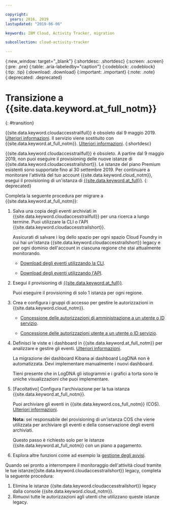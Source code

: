 ```yaml
---

copyright:
  years: 2016, 2019
lastupdated: "2019-06-06"

keywords: IBM Cloud, Activity Tracker, migration

subcollection: cloud-activity-tracker

---
```


{:new_window: target="_blank"}
{:shortdesc: .shortdesc}
{:screen: .screen}
{:pre: .pre}
{:table: .aria-labeledby="caption"}
{:codeblock: .codeblock}
{:tip: .tip}
{:download: .download}
{:important: .important}
{:note: .note}
{:deprecated: .deprecated}


# Transizione a {{site.data.keyword.at_full_notm}}
{: #transition}

{{site.data.keyword.cloudaccesstrailfull}} è obsoleto dal 9 maggio 2019. [Ulteriori informazioni](https://www.ibm.com/blogs/cloud-archive/2019/04/deprecating-ibm-cloud-activity-tracker/). Il servizio viene sostituito con {{site.data.keyword.at_full_notm}}. [Ulteriori informazioni](/docs/services/Activity-Tracker-with-LogDNA?topic=logdnaat-getting-started).
{:shortdesc}

{{site.data.keyword.cloudaccesstrailfull}} è obsoleto. A partire dal 9 maggio 2019, non puoi eseguire il provisioning delle nuove istanze di {{site.data.keyword.cloudaccesstrailshort}}. Le istanze del piano Premium esistenti sono supportate fino al 30 settembre 2019. Per continuare a monitorare l'attività del tuo account {{site.data.keyword.cloud_notm}}, esegui il provisioning di un'istanza di [{{site.data.keyword.at_full}}](/docs/services/Activity-Tracker-with-LogDNA?topic=logdnaat-getting-started#getting-started).
{: deprecated}


Completa la seguente procedura per migrare a {{site.data.keyword.at_full_notm}}: 

1. Salva una copia degli eventi archiviati in {{site.data.keyword.cloudaccesstrailfull}} per una ricerca a lungo termine. Puoi utilizzare la CLI o l'API {{site.data.keyword.cloudaccesstrailshort}}. 

    Assicurati di salvare i log dello spazio per ogni spazio Cloud Foundry in cui hai un'istanza {{site.data.keyword.cloudaccesstrailshort}} legacy e per ogni dominio dell'account in ciascuna regione che stai attualmente monitorando.

    * [Download degli eventi utilizzando la CLI](/docs/services/cloud-activity-tracker?topic=cloud-activity-tracker-downloading_events).

    * [Download degli eventi utilizzando l'API](/docs/services/cloud-activity-tracker?topic=cloud-activity-tracker-downloading_events_api).

2. Esegui il provisioning di [{{site.data.keyword.at_full}}](/docs/services/Activity-Tracker-with-LogDNA?topic=logdnaat-provision).

    Puoi eseguire il provisioning di solo 1 istanza per ogni regione. 
    
3. Crea e configura i gruppi di accesso per gestire le autorizzazioni in {{site.data.keyword.cloud_notm}}. 

    * [Concessione delle autorizzazioni di amministrazione a un utente o ID servizio](/docs/services/Activity-Tracker-with-LogDNA?topic=logdnaat-iam_manage_events).

    * [Concessione delle autorizzazioni utente a un utente o ID servizio](/docs/services/Activity-Tracker-with-LogDNA?topic=logdnaat-iam_view_events).

4. Definisci le viste e i dashboard in {{site.data.keyword.at_full_notm}} per analizzare e gestire gli eventi. [Ulteriori informazioni](/docs/services/Activity-Tracker-with-LogDNA?topic=logdnaat-views).

    La migrazione dei dashboard Kibana ai dashboard LogDNA non è automatizzata. Devi implementare manualmente i nuovi dashboard. 

    Tieni presente che in LogDNA gli istogrammi e i grafici a torta sono le uniche visualizzazioni che puoi implementare.

5. [Facoltativo] Configura l'archiviazione per la tua istanza {{site.data.keyword.at_full_notm}}. 

    Puoi archiviare gli eventi in {{site.data.keyword.cos_full_notm}} (COS). [Ulteriori informazioni](/docs/services/Activity-Tracker-with-LogDNA?topic=logdnaat-archiving).

    **Nota:** sei responsabile del provisioning di un'istanza COS che viene utilizzata per archiviare gli eventi e della conservazione degli eventi archiviati. 

    Questo passo è richiesto solo per le istanze {{site.data.keyword.at_full_notm}} con un piano a pagamento.

6. Esplora altre funzioni come ad esempio la [gestione degli avvisi](/docs/services/Activity-Tracker-with-LogDNA?topic=logdnaat-alerts).


Quando sei pronto a interrompere il monitoraggio dell'attività cloud tramite le tue istanze{{site.data.keyword.cloudaccesstrailshort}} legacy, completa la seguente procedura:

1. Elimina le istanze {{site.data.keyword.cloudaccesstrailshort}} legacy dalla console {{site.data.keyword.cloud_notm}}.
2. Rimuovi tutte le autorizzazioni agli utenti che utilizzano queste istanze legacy. 


